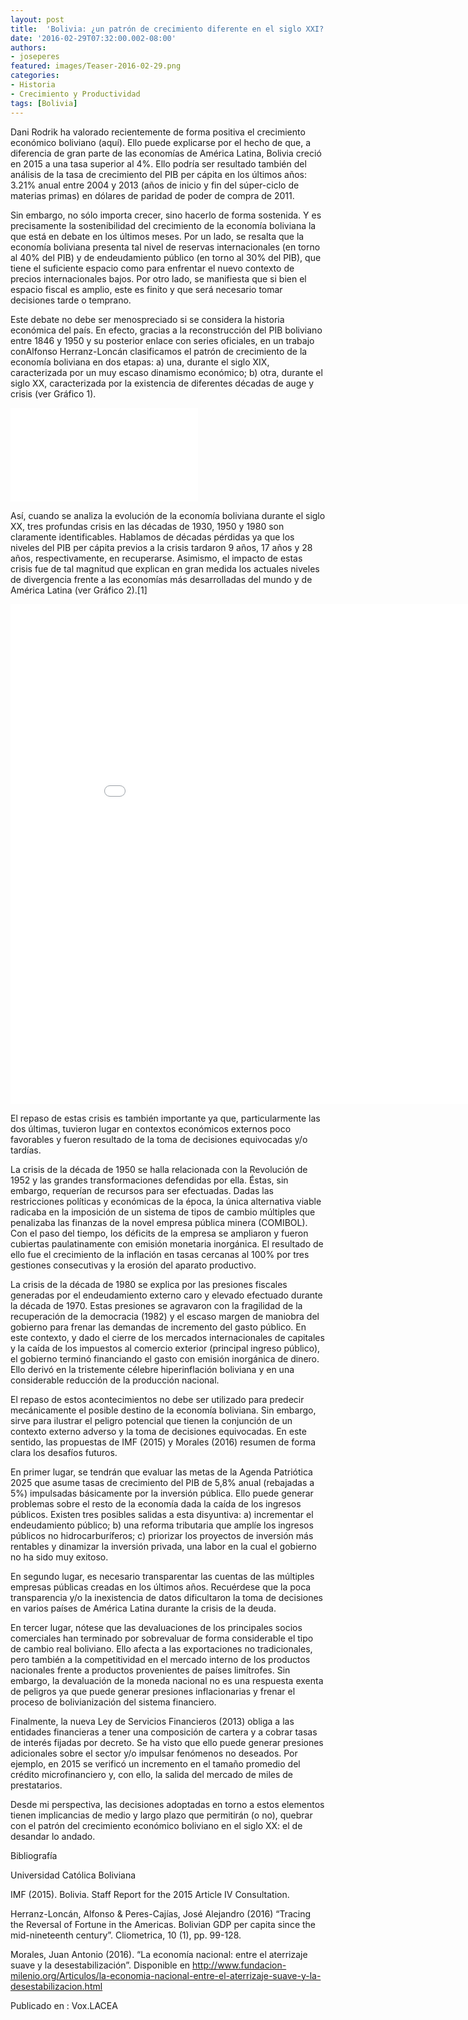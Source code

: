 ```yaml
---
layout: post
title:  'Bolivia: ¿un patrón de crecimiento diferente en el siglo XXI?'
date: '2016-02-29T07:32:00.002-08:00'
authors:
- joseperes
featured: images/Teaser-2016-02-29.png
categories:
- Historia
- Crecimiento y Productividad
tags: [Bolivia]
---
```

Dani Rodrik ha valorado recientemente de forma positiva el crecimiento económico boliviano (aquí). Ello puede explicarse por el hecho de que, a diferencia de gran parte de las economías de América Latina, Bolivia creció en 2015 a una tasa superior al 4%. Ello podría ser resultado también del análisis de la tasa de crecimiento del PIB per cápita en los últimos años: 3.21% anual entre 2004 y 2013 (años de inicio y fin del súper-ciclo de materias primas) en dólares de paridad de poder de compra de 2011.

Sin embargo, no sólo importa crecer, sino hacerlo de forma sostenida. Y es precisamente la sostenibilidad del crecimiento de la economía boliviana la que está en debate en los últimos meses. Por un lado, se resalta que la economía boliviana presenta tal nivel de reservas internacionales (en torno al 40% del PIB) y de endeudamiento público (en torno al 30% del PIB), que tiene el suficiente espacio como para enfrentar el nuevo contexto de precios internacionales bajos. Por otro lado, se manifiesta que si bien el espacio fiscal es amplio, este es finito y que será necesario tomar decisiones tarde o temprano.

Este debate no debe ser menospreciado si se considera la historia económica del país. En efecto, gracias a la reconstrucción del PIB boliviano entre 1846 y 1950 y su posterior enlace con series oficiales, en un trabajo conAlfonso Herranz-Loncán clasificamos el patrón de crecimiento de la economía boliviana en dos etapas: a) una, durante el siglo XIX, caracterizada por un muy escaso dinamismo económico; b) otra, durante el siglo XX, caracterizada por la existencia de diferentes décadas de auge y crisis (ver Gráfico 1).

<div class="frame-container">
<iframe frameborder="0" scrolling="no" src="//plot.ly/~faro/56.embed"></iframe>
</div>

Así, cuando se analiza la evolución de la economía boliviana durante el siglo XX, tres profundas crisis en las décadas de 1930, 1950 y 1980 son claramente identificables. Hablamos de décadas pérdidas ya que los niveles del PIB per cápita previos a la crisis tardaron 9 años, 17 años y 28 años, respectivamente, en recuperarse. Asimismo, el impacto de estas crisis fue de tal magnitud que explican en gran medida los actuales niveles de divergencia frente a las economías más desarrolladas del mundo y de América Latina (ver Gráfico 2).[1]

<div class="frame-container">
<iframe width="900" height="800" frameborder="0" scrolling="no" src="//plot.ly/~faro/58.embed"></iframe>
</div>

El repaso de estas crisis es también importante ya que, particularmente las dos últimas, tuvieron lugar en contextos económicos externos poco favorables y fueron resultado de la toma de decisiones equivocadas y/o tardías.

La crisis de la década de 1950 se halla relacionada con la Revolución de 1952 y las grandes transformaciones defendidas por ella. Éstas, sin embargo, requerían de recursos para ser efectuadas. Dadas las restricciones políticas y económicas de la época, la única alternativa viable radicaba en la imposición de un sistema de tipos de cambio múltiples que penalizaba las finanzas de la novel empresa pública minera (COMIBOL). Con el paso del tiempo, los déficits de la empresa se ampliaron y fueron cubiertas paulatinamente con emisión monetaria inorgánica. El resultado de ello fue el crecimiento de la inflación en tasas cercanas al 100% por tres gestiones consecutivas y la erosión del aparato productivo.

La crisis de la década de 1980 se explica por las presiones fiscales generadas por el endeudamiento externo caro y elevado efectuado durante la década de 1970. Estas presiones se agravaron con la fragilidad de la recuperación de la democracia (1982) y el escaso margen de maniobra del gobierno para frenar las demandas de incremento del gasto público. En este contexto, y dado el cierre de los mercados internacionales de capitales y la caída de los impuestos al comercio exterior (principal ingreso público), el gobierno terminó financiando el gasto con emisión inorgánica de dinero. Ello derivó en la tristemente célebre hiperinflación boliviana y en una considerable reducción de la producción nacional.

El repaso de estos acontecimientos no debe ser utilizado para predecir mecánicamente el posible destino de la economía boliviana. Sin embargo, sirve para ilustrar el peligro potencial que tienen la conjunción de un contexto externo adverso y la toma de decisiones equivocadas. En este sentido, las propuestas de IMF (2015) y Morales (2016) resumen de forma clara los desafíos futuros.

En primer lugar, se tendrán que evaluar las metas de la Agenda Patriótica 2025 que asume tasas de crecimiento del PIB de 5,8% anual (rebajadas a 5%) impulsadas básicamente por la inversión pública. Ello puede generar problemas sobre el resto de la economía dada la caída de los ingresos públicos. Existen tres posibles salidas a esta disyuntiva: a) incrementar el endeudamiento público; b) una reforma tributaria que amplíe los ingresos públicos no hidrocarburíferos; c) priorizar los proyectos de inversión más rentables y dinamizar la inversión privada, una labor en la cual el gobierno no ha sido muy exitoso.

En segundo lugar, es necesario transparentar las cuentas de las múltiples empresas públicas creadas en los últimos años. Recuérdese que la poca transparencia y/o la inexistencia de datos dificultaron la toma de decisiones en varios países de América Latina durante la crisis de la deuda.

En tercer lugar, nótese que las devaluaciones de los principales socios comerciales han terminado por sobrevaluar de forma considerable el tipo de cambio real boliviano. Ello afecta a las exportaciones no tradicionales, pero también a la competitividad en el mercado interno de los productos nacionales frente a productos provenientes de países limítrofes. Sin embargo, la devaluación de la moneda nacional no es una respuesta exenta de peligros ya que puede generar presiones inflacionarias y frenar el proceso de bolivianización del sistema financiero.

Finalmente, la nueva Ley de Servicios Financieros (2013) obliga a las entidades financieras a tener una composición de cartera y a cobrar tasas de interés fijadas por decreto. Se ha visto que ello puede generar presiones adicionales sobre el sector y/o impulsar fenómenos no deseados. Por ejemplo, en 2015 se verificó un incremento en el tamaño promedio del crédito microfinanciero y, con ello, la salida del mercado de miles de prestatarios.

Desde mi perspectiva, las decisiones adoptadas en torno a estos elementos tienen implicancias de medio y largo plazo que permitirán (o no), quebrar con el patrón del crecimiento económico boliviano en el siglo XX: el de desandar lo andado.

Bibliografía

 Universidad Católica Boliviana

IMF (2015). Bolivia. Staff Report for the 2015 Article IV Consultation.

Herranz-Loncán, Alfonso & Peres-Cajías, José Alejandro (2016) “Tracing the Reversal of Fortune in the Americas. Bolivian GDP per capita since the mid-nineteenth century”. Cliometrica, 10 (1), pp. 99-128.

Morales, Juan Antonio (2016). “La economía nacional: entre el aterrizaje suave y la desestabilización”. Disponible en http://www.fundacion-milenio.org/Articulos/la-economia-nacional-entre-el-aterrizaje-suave-y-la-desestabilizacion.html


Publicado en : Vox.LACEA
